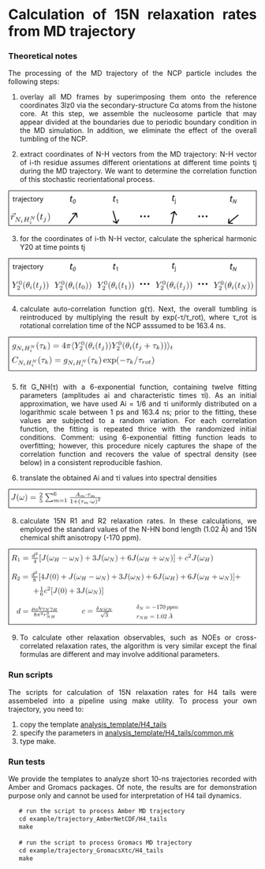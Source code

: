 <div align="justify">

# Calculation of 15N relaxation rates from MD trajectory

### Theoretical notes

The processing of the MD trajectory of the NCP particle includes the following steps:

1) overlay all MD frames by superimposing them onto the reference coordinates 3lz0 via the secondary-structure Cα atoms
   from the histone core. At this step, we assemble the nucleosome particle that may appear divided at the boundaries due to
   periodic boundary condition in the MD simulation. In addition, we eliminate the effect of the overall tumbling
   of the NCP.


2) extract coordinates of N-H vectors from the MD trajectory: N-H vector of i-th residue assumes different orientations at
   different time points tj during the MD trajectory. We want to determine the correlation function of this stochastic reorientational process.

<p align="center">
  <img src="figures/rNH_traj.png">
</p>

3) for the coordinates of i-th N-H vector, calculate the spherical harmonic Y20 at time points tj

<p align="center">
  <img src="figures/Y20_traj.png">
</p>

4) calculate auto-correlation function g(τ). Next, the overall tumbling is reintroduced by multiplying the
   result by exp(-τ/τ_rot), where τ_rot is rotational correlation time of the NCP asssumed to be 163.4 ns.

<p align="center">
  <img src="figures/auto-correlation_func.png">
</p>

5) fit G_NH(τ) with a 6-exponential function, containing twelve fitting parameters (amplitudes ai and
   characteristic times τi). As an initial approximation, we have used Ai = 1/6 and τi uniformly distributed on a
   logarithmic scale between 1 ps and 163.4 ns; prior to the fitting, these values are subjected to a random variation.
   For each correlation function, the fitting is repeated thrice with the randomized initial conditions.
   Comment: using 6-exponential fitting function leads to overfitting; however, this procedure nicely captures the shape of the correlation function
   and recovers the value of spectral density (see below) in a consistent reproducible fashion. 

7) translate the obtained Ai and τi values into spectral densities

<p align="center">
  <img src="figures/spectral_density.png">
</p>

8) calculate 15N R1 and R2 relaxation rates. In these calculations, we employed the standard values of the N-HN bond
   length (1.02 Å) and 15N chemical shift anisotropy (-170 ppm).

<p align="center">
  <img src="figures/relaxation_rates.png">
</p>

9) To calculate other relaxation observables, such as NOEs or cross-correlated relaxation rates, the algorithm is very similar except
   the final formulas are different and may involve additional parameters.
    
### Run scripts

The scripts for calculation of 15N relaxation rates for H4 tails were assembeled into a pipeline using make utility. To process
your own trajectory, you need to:
1) copy the template [analysis_template/H4_tails](analysis_template/H4_tails)
2) specify the parameters in [analysis_template/H4_tails/common.mk](analysis_template/H4_tails/common.mk)
3) type make.

### Run tests

We provide the templates to analyze short 10-ns trajectories recorded with Amber and Gromacs packages. Of note, the
results are for demonstration purpose only and cannot be used for interpretation of H4 tail dynamics.

```code-block:: bash
   # run the script to process Amber MD trajectory 
   cd example/trajectory_AmberNetCDF/H4_tails 
   make
   
   # run the script to process Gromacs MD trajectory 
   cd example/trajectory_GromacsXtc/H4_tails
   make 
```

</div>
